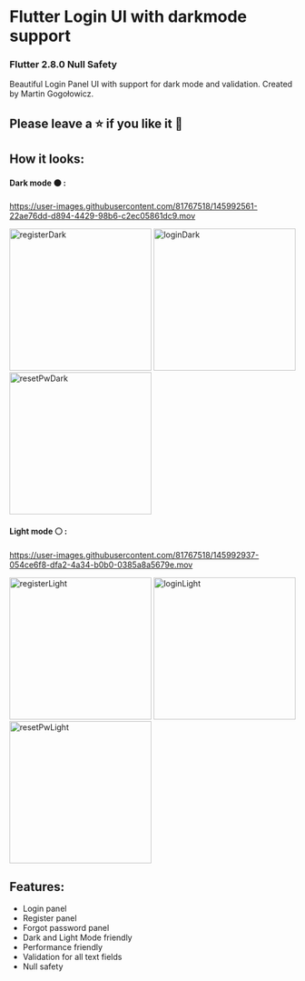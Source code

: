 # Flutter Login UI with darkmode support
### Flutter 2.8.0 Null Safety
Beautiful Login Panel UI with support for dark mode and validation. Created by Martin Gogołowicz.
## Please leave a ⭐ if you like it 💙
## How it looks:
#### Dark mode ⚫ :
https://user-images.githubusercontent.com/81767518/145992561-22ae76dd-d894-4429-98b6-c2ec05861dc9.mov

<img width="250" alt="registerDark" src="https://user-images.githubusercontent.com/81767518/147104127-f936eb7c-498c-450f-b278-6d9a5ccada5d.png">
<img width="250" alt="loginDark" src="https://user-images.githubusercontent.com/81767518/147104139-6bcc9583-76b8-4fe3-845a-413bb08f9dfb.png">
<img width="250" alt="resetPwDark" src="https://user-images.githubusercontent.com/81767518/147104149-8950afe4-35b1-489f-a622-267d3bc543e6.png">

#### Light mode ⚪ :
https://user-images.githubusercontent.com/81767518/145992937-054ce6f8-dfa2-4a34-b0b0-0385a8a5679e.mov

<img width="250" alt="registerLight" src="https://user-images.githubusercontent.com/81767518/147104724-442cb4f8-4d75-4b5c-8d7d-005334a1ee17.png">
<img width="250" alt="loginLight" src="https://user-images.githubusercontent.com/81767518/147104744-98d2b15d-254f-4f10-bae7-f702b95b2839.png">
<img width="250" alt="resetPwLight" src="https://user-images.githubusercontent.com/81767518/147104752-a3771f14-a72a-426a-8149-b3e0afbdd3aa.png">



## Features:
- Login panel
- Register panel
- Forgot password panel
- Dark and Light Mode friendly
- Performance friendly
- Validation for all text fields
- Null safety




